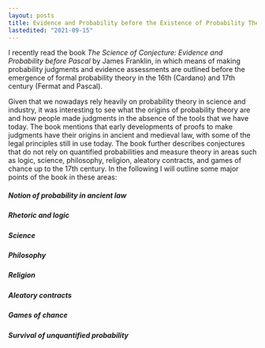 ```yaml
---
layout: posts
title: Evidence and Probability before the Existence of Probability Theory
lastedited: "2021-09-15"
---
```


I recently read the book *The Science of Conjecture: Evidence and Probability before Pascal* by James Franklin, in which means of making probability judgments and evidence assessments are outlined before the emergence of formal probability theory in the 16th (Cardano) and 17th century (Fermat and Pascal).

Given that we nowadays rely heavily on probability theory in science and industry, it was interesting to see what the origins of probability theory are and how people made judgments in the absence of the tools that we have today. The book mentions that early developments of proofs to make judgments have their origins in ancient and medieval law, with some of the legal principles still in use today. The book further describes conjectures that do not rely on quantified probabilities and measure theory in areas such as logic, science, philosophy, religion, aleatory contracts, and games of chance up to the 17th century. In the following I will outline some major points of the book in these areas:

##### Notion of probability in ancient law



##### Rhetoric and logic



##### Science



##### Philosophy



##### Religion



##### Aleatory contracts



##### Games of chance



##### Survival of unquantified probability

